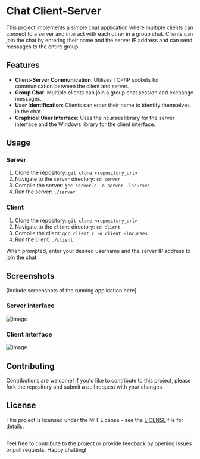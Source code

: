 # Chat Client-Server

This project implements a simple chat application where multiple clients can connect to a server and interact with each other in a group chat. Clients can join the chat by entering their name and the server IP address and can send messages to the entire group.

## Features
- **Client-Server Communication**: Utilizes TCP/IP sockets for communication between the client and server.
- **Group Chat**: Multiple clients can join a group chat session and exchange messages.
- **User Identification**: Clients can enter their name to identify themselves in the chat.
- **Graphical User Interface**: Uses the ncurses library for the server interface and the Windows library for the client interface.

## Usage

### Server

1. Clone the repository: `git clone <repository_url>`
2. Navigate to the `server` directory: `cd server`
3. Compile the server: `gcc server.c -o server -lncurses`
4. Run the server: `./server`

### Client

1. Clone the repository: `git clone <repository_url>`
2. Navigate to the `client` directory: `cd client`
3. Compile the client: `gcc client.c -o client -lncurses`
4. Run the client: `./client`

When prompted, enter your desired username and the server IP address to join the chat.

## Screenshots

[Include screenshots of the running application here]

### Server Interface

![image](https://github.com/rdgitwork/Client-Chat-Server-using-C/assets/110233441/73be6846-6a7b-44e8-b3da-ebe92a90ce0e)


### Client Interface

![image](https://github.com/rdgitwork/Client-Chat-Server-using-C/assets/110233441/6693c620-d9b0-4abb-bed1-87c8cd072b7a)


## Contributing

Contributions are welcome! If you'd like to contribute to this project, please fork the repository and submit a pull request with your changes.

## License

This project is licensed under the MIT License - see the [LICENSE](LICENSE) file for details.

---

Feel free to contribute to the project or provide feedback by opening issues or pull requests. Happy chatting!
